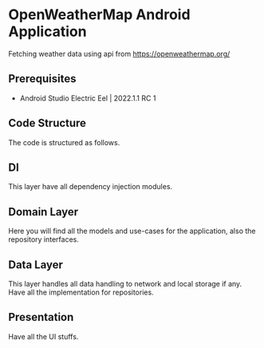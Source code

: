 # OpenWeatherMap Android Application

Fetching weather data using api from https://openweathermap.org/

## Prerequisites

- Android Studio Electric Eel | 2022.1.1 RC 1

## Code Structure

The code is structured as follows.

## DI

This layer have all dependency injection modules.

## Domain Layer

Here you will find all the models and use-cases for the application, also the repository interfaces.

## Data Layer

This layer handles all data handling to network and local storage if any.
Have all the implementation for repositories.

## Presentation

Have all the UI stuffs.